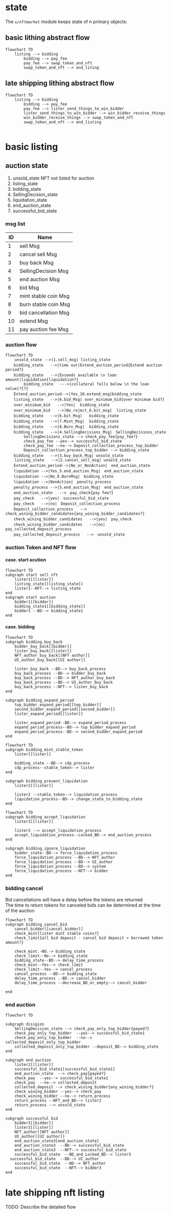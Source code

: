 # state

The `x/nftmarket` module keeps state of n primary objects:

## basic lithing abstract flow
```mermaid
flowchart TD
    listing --> bidding
		bidding --> pay_fee
		pay_fee --> swap_token_and_nft
		swap_token_and_nft --> end_liting
```
## late shipping lithing abstract flow
```mermaid
flowchart TD
    listing --> bidding
		bidding --> pay_fee
		pay_fee --> lister_send_things_to_win_bidder
		lister_send_things_to_win_bidder --> win_bidder_receive_things
		win_bidder_receive_things --> swap_token_and_nft
		swap_token_and_nft --> end_listing
		
```

# basic listing
## auction state
1. unsold_state
    NFT not listed for auction
1. listing_state
1. bidding_state
1. SellingDecision_state
1. liquidation_state
1. end_auction_state
1. successful_bid_state

### msg list 

|ID |Name                         |
|---|-----------------------------|
|1  |sell Msg                     |
|2  |cancel sell Msg              |
|3  |buy back Msg                 |
|4  |SellingDecision Msg          |
|5  |end auction Msg              |
|6  |bid Msg                      |
|7  |mint stable coin Msg         |
|8  |burn stable coin Msg         |
|9  |bid cancellation Msg         |
|10 |extend Msg                   |
|11 |pay auction fee Msg          |

### auction flow 
```mermaid
flowchart TD
    unsold_state -->|1.sell_msg| listing_state
　  bidding_state   -->|time out|Extend_auction_period{Extend auction period?}
　  bidding_state   -->|Exceeds available \n loan amount|liquidation{liquidation?}
		bidding_state   --->|collateral falls below \n the loan value|?{?}
　  Extend_auction_period-->|Yes_10.extend_msg|bidding_state
　  listing_state   -->|6.bid_Msg| over_minimum_bid{over minimum bid?}
　  over_minimum_bid   -->|Yes|	bidding_state
　  over_minimum_bid   -->|No_reject_6.bit_msg|	listing_state
　  bidding_state   -->|6.bit_Msg|	bidding_state
　  bidding_state   -->|7.Mint_Msg|	bidding_state
　  bidding_state   -->|8.Burn_Msg|	bidding_state
　  bidding_state   -->|4.SellingDecisions_Msg|　SellingDecisions_state
		SellingDecisions_state --> check_pay_fee{pay_fee?}
		check_pay_fee --yes--> successful_bid_state
		check_pay_fee --no--> Deposit_collection_process_top_bidder
		Deposit_collection_process_top_bidder --> bidding_state
　  bidding_state   -->|3.buy_back_Msg| unsold_state
    listing_state   -->|2.cancel_sell_msg| unsold_state
　  Extend_auction_period-->|No_or_NonAction|　end_auction_state
　  liquidation -->|Yes_5.end_auction_Msg|　end_auction_state
　  liquidation -->|No_8.BurnMsg|　bidding_state
　  liquidation -->|NonAction|　penalty_process
　  penalty_process -->|5.end_auction_Msg|　end_auction_state
　  end_auction_state   -->　pay_check{pay fee?}
　  pay_check   -->|yes|　successful_bid_state
　  pay_check   -->|no|　Deposit_collection_process
　  Deposit_collection_process   -->　check_wining_bidder_candidates{any_wining_bidder_candidates?}
　  check_wining_bidder_candidates   -->|yes|　pay_check
　  check_wining_bidder_candidates   -->|no|　pay_collected_deposit_process
　  pay_collected_deposit_process   -->　unsold_state
```

### auction Token and NFT flow 
#### case. start acution
```mermaid
flowchart TD
subgraph start sell nft
	lister1[[lister]]
	listing_state[[listing_state]]
	lister1--NFT--> listing_state
end
subgraph start auction
	bidder1[[bidder]]
	bidding_state1[[bidding_state]]
	bidder1 --BD--> bidding_state1
end
```

#### case. bidding 
```mermaid
flowchart TD
subgraph bidding_buy_back
	bidder_buy_back[[bidder]]
	lister_buy_back[[lister]]
	NFT_author_buy_back[[NFT author]]
	UI_author_buy_back[[UI author]]

	lister_buy_back --BD--> buy_back_process
	buy_back_process --BD--> bidder_buy_back
	buy_back_process --BD--> NFT_author_buy_back
	buy_back_process --BD--> UI_author_buy_back
	buy_back_process --NFT--> lister_buy_back
end

subgraph bidding_expand_period
	top_bidder_expand_period[[top_bidder]]
	second_bidder_expand_period[[second_bidder]]
	lister_expand_period[[lister]]

	lister_expand_period--BD--> expand_period_process
	expand_period_process--BD--> top_bidder_expand_period
	expand_period_process--BD--> second_bidder_expand_period
end
```

```mermaid
flowchart TD
subgraph bidding_mint_stable_token
	lister[[lister]]

	bidding_state --BD--> cdp_process
	cdp_process--stable_token--> lister
end

subgraph bidding_prevent_liquidation
	lister2[[lister]]

	lister2 --stable_token--> liquidation_process
	liquidation_process--BD--> change_state_to_bidding_state
end
```

```mermaid
flowchart TD
subgraph bidding_accept_liquidation
	lister3[[lister]]

	lister3 --> accept_liquidation_process
	accept_liquidation_process--Locked_BD--> end_auction_process
end

subgraph bidding_ignore_liquidation
	bidder_state--BD--> force_liquidation_process 
	force_liquidation_process --BD--> NFT_author
	force_liquidation_process --BD--> UI_author
	force_liquidation_process --BD--> system
	force_liquidation_process --NFT--> bidder
end
```

### bidding cancel 
Bid cancellations will have a delay before the tokens are returned  
The time to return tokens for canceled bids can be determined at the time of the auction  
```mermaid
flowchart TD
subgraph bidding_cancel_bid
	cancel_bidder[[cancel_bidder]]
	check_mint{lister mint stable coins?}
	check_limit{all bid deposit - cancel bid deposit < borrowed token amount?}

	check_mint.-NO.-> bidding_state
	check_limit--No--> bidding_state
	bidding_state--BD--> delay_time_process
	check_mint--Yes--> check_limit
	check_limit--Yes--> cancel_process
	cancel_process --BD--> bidding_state
	delay_time_process .-BD.-> cancel_bidder
	delay_time_process --decrease_BD_or_empty--> cancel_bidder
	
end
```

### end auction 
```mermaid
flowchart TD

subgraph disigion
	SellingDecision_state --> check_pay_only_top_bidder{payed?}
	check_pay_only_top_bidder  --yes--> successful_bid_state1
	check_pay_only_top_bidder  --no--> collected_deposit_only_top_bidder
	collected_deposit_only_top_bidder --deposit_BD--> bidding_state
end

subgraph end auction
	lister2[[lister]]
	successful_bid_state1[successful_bid_state1]
	end_auction_state  --> check_pay{payed?}
	check_pay  --yes--> successful_bid_state1
	check_pay  --no--> collected_deposit
	collected_deposit --> check_wining_bidder{any_wining_bidder?}
	check_wining_bidder --yes--> check_pay
	check_wining_bidder --no--> return_process
	return_process --NFT_and_BD--> lister2
	return_process --> unsold_state
end

subgraph successful bid
	bidder3[[bidder]]
	lister3[[lister]]
	NFT_author[[NFT author]]
	UI_author[[UI author]]
	end_auction_state3[end_auction_state]
	end_auction_state3  --BD--> successful_bid_state
	end_auction_state3  --NFT--> successful_bid_state
	successful_bid_state  --BD_and_Locked_BD--> lister3
  successful_bid_state  --BD--> UI_author
	successful_bid_state  --BD--> NFT_author
	successful_bid_state  --NFT--> bidder3
end
```

# late shipping nft listing
TODO: Describe the detailed flow  